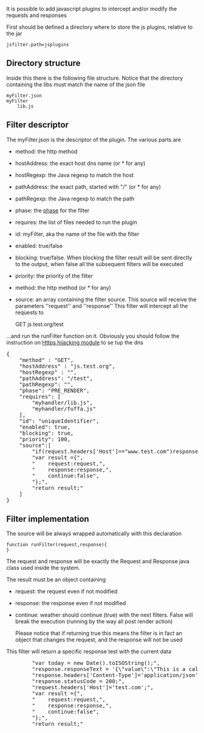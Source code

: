 It is possible to add javascript plugins to intercept and/or modify the requests and responses

First should be defined a directory where to store the js plugins, relative to the jar

    jsfilter.path=jsplugins

## Directory structure

Inside this there is the following file structure.
Notice that the directory containing the libs must match the name of the json file

    myFilter.json
    myFilter
        lib.js

## Filter descriptor

The myFilter.json is the descriptor of the plugin. The various parts are

* method: the http method
* hostAddress: the exact host dns name (or * for any)
* hostRegexp: the Java regexp to match the host
* pathAddress: the exact path, started with "/" (or * for any)
* pathRegexp: the Java regexp to match the path
* phase: the [phase](docs/lifecyvle.md) for the filter
* requires: the list of files needed to run the plugin
* id: myFilter, aka the name of the file with the filter
* enabled: true/false
* blocking: true/false. When blocking the filter result will be sent directly to 
the output, when false all the subsequent filters will be executed
* priority: the priority of the filter
* method: the http method (or * for any)
* source: an array containing the filter source. This source will receive the parameters ''request'' and ''response''
This filter will intercept all the requests to

    GET js.test.org/test

...and run the runFilter function on it. Obviously you should follow the
instruction on [Https hijacking module](../https.md) to se tup the dns

<pre>
{
    "method" : "GET",
    "hostAddress" : "js.test.org",
    "hostRegexp" : "",
    "pathAddress": "/test",
    "pathRegexp": "",
    "phase": "PRE_RENDER",
    "requires": [
        "myhandler/lib.js",
        "myhandler/fuffa.js"
    ],
    "id": "uniqueIdentifier",
    "enabled": true,
    "blocking": true,
    "priority": 100,
    "source":[
        "if(request.headers['Host']=="www.test.com")response.statusCode=404;",
        "var result ={",
        "    request:request,",
        "    response:response,",
        "    continue:false",
        "};",
        "return result;"
    ]
}
</pre>

## Filter implementation

The source will be always wrapped automatically with this declaration

    function runFilter(request,response){
    }

The request and response will be exactly the Request and Response java class used inside the
system.

The result must be an object containing

* request: the request even if not modified
* response: the response even if not modified
* continue: weather should continue (true) with the next filters. False will break the execution (running by the way all post render action) 

    Please notice that if returning true this means the filter is in fact 
    an object that changes the request, and the response will not be used

This filter will return a specific response test with the current data
<pre>
        "var today = new Date().toISOString();",
        "response.responseText = '{\"value\":\"This is a calculated javascript response\",\"date\":\"'+today+'\"}';",
        "response.headers['Content-Type']='application/json';",
        "response.statusCode = 200;",
        "request.headers['Host']='test.com';",
        "var result ={",
        "    request:request,",
        "    response:response,",
        "    continue:false",
        "};",
        "return result;"
</pre>